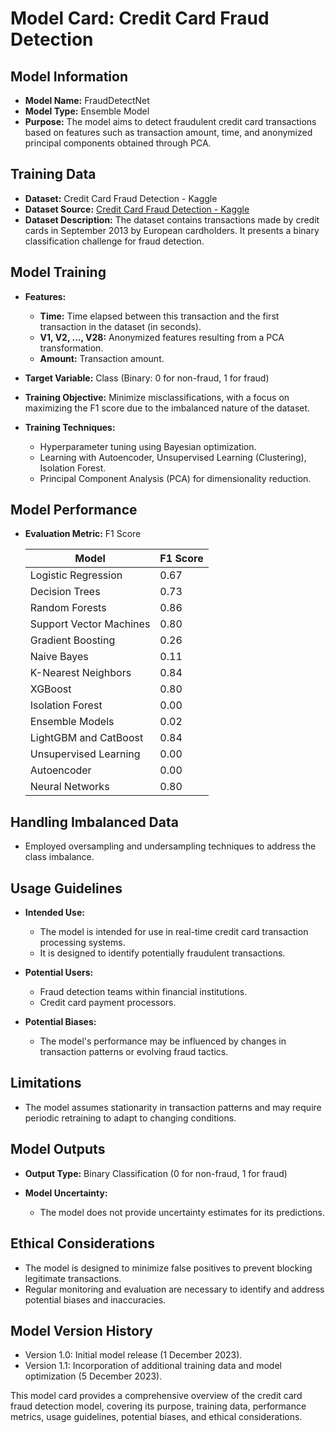 # Model Card: Credit Card Fraud Detection

## Model Information

- **Model Name:** FraudDetectNet
- **Model Type:** Ensemble Model
- **Purpose:** The model aims to detect fraudulent credit card transactions based on features such as transaction amount, time, and anonymized principal components obtained through PCA.

## Training Data

- **Dataset:** Credit Card Fraud Detection - Kaggle
- **Dataset Source:** [Credit Card Fraud Detection - Kaggle](https://www.kaggle.com/datasets/mlg-ulb/creditcardfraud)
- **Dataset Description:** The dataset contains transactions made by credit cards in September 2013 by European cardholders. It presents a binary classification challenge for fraud detection.

## Model Training

- **Features:**
  - **Time:** Time elapsed between this transaction and the first transaction in the dataset (in seconds).
  - **V1, V2, ..., V28:** Anonymized features resulting from a PCA transformation.
  - **Amount:** Transaction amount.

- **Target Variable:** Class (Binary: 0 for non-fraud, 1 for fraud)
- **Training Objective:** Minimize misclassifications, with a focus on maximizing the F1 score due to the imbalanced nature of the dataset.

- **Training Techniques:**
  - Hyperparameter tuning using Bayesian optimization.
  - Learning with Autoencoder, Unsupervised Learning (Clustering), Isolation Forest.
  - Principal Component Analysis (PCA) for dimensionality reduction.

## Model Performance

- **Evaluation Metric:** F1 Score

	| Model                    | F1 Score |
	|--------------------------|----------|
	| Logistic Regression      | 0.67     |
	| Decision Trees           | 0.73     |
	| Random Forests           | 0.86     |
	| Support Vector Machines  | 0.80     |
	| Gradient Boosting        | 0.26     |
	| Naive Bayes              | 0.11     |
	| K-Nearest Neighbors      | 0.84     |
	| XGBoost                  | 0.80     |
	| Isolation Forest         | 0.00     |
	| Ensemble Models          | 0.02     |
	| LightGBM and CatBoost    | 0.84     |
	| Unsupervised Learning    | 0.00     |
	| Autoencoder              | 0.00     |
	| Neural Networks          | 0.80     |


## Handling Imbalanced Data

  - Employed oversampling and undersampling techniques to address the class imbalance.

## Usage Guidelines

- **Intended Use:**
  - The model is intended for use in real-time credit card transaction processing systems.
  - It is designed to identify potentially fraudulent transactions.

- **Potential Users:**
  - Fraud detection teams within financial institutions.
  - Credit card payment processors.

- **Potential Biases:**
  - The model's performance may be influenced by changes in transaction patterns or evolving fraud tactics.

## Limitations

- The model assumes stationarity in transaction patterns and may require periodic retraining to adapt to changing conditions.

## Model Outputs

- **Output Type:** Binary Classification (0 for non-fraud, 1 for fraud)

- **Model Uncertainty:**
  - The model does not provide uncertainty estimates for its predictions.

## Ethical Considerations

- The model is designed to minimize false positives to prevent blocking legitimate transactions.
- Regular monitoring and evaluation are necessary to identify and address potential biases and inaccuracies.

## Model Version History

- Version 1.0: Initial model release (1 December 2023).
- Version 1.1: Incorporation of additional training data and model optimization (5 December 2023).

This model card provides a comprehensive overview of the credit card fraud detection model, covering its purpose, training data, performance metrics, usage guidelines, potential biases, and ethical considerations.
